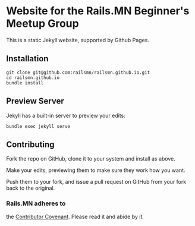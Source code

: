 # Website for the Rails.MN Beginner's Meetup Group

This is a static Jekyll website, supported by Github Pages.

## Installation

    git clone git@github.com:railsmn/railsmn.github.io.git
    cd railsmn.github.io
	bundle install

## Preview Server

Jekyll has a built-in server to preview your edits:

    bundle exec jekyll serve

## Contributing

Fork the repo on GitHub, clone it to your system and install as above.

Make your edits, previewing them to make sure they work how you want.

Push them to your fork, and issue a pull request on GitHub from your
fork back to the original.

### Rails.MN adheres to
the [Contributor Covenant](http://contributor-covenant.org/). Please
read it and abide by it.
